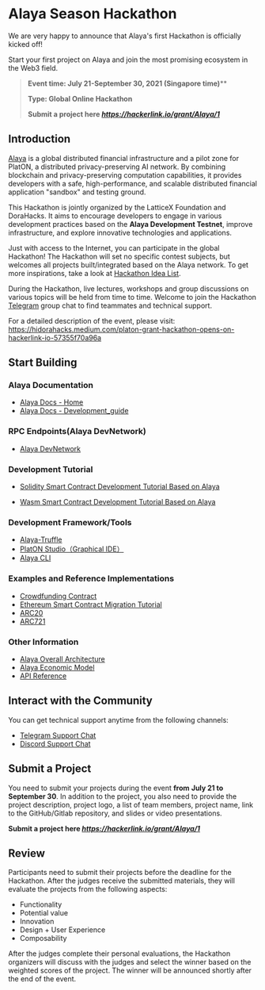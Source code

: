 # Alaya Season Hackathon
We are very happy to announce that Alaya's first Hackathon is officially kicked off!

Start your first project on Alaya and join the most promising ecosystem in the Web3 field.

> **Event time: July 21-September 30, 2021 (Singapore time)****
>
> **Type: Global Online Hackathon**
>
> **Submit a project here *https://hackerlink.io/grant/Alaya/1***



## Introduction

[Alaya](https://www.alaya.network/en) is a global distributed financial infrastructure and a pilot zone for PlatON, a distributed privacy-preserving AI network. By combining blockchain and privacy-preserving computation capabilities, it provides developers with a safe, high-performance, and scalable distributed financial application "sandbox" and testing ground.

This Hackathon is jointly organized by the LatticeX Foundation and DoraHacks. It aims to encourage developers to engage in various development practices based on the **Alaya Development Testnet**, improve infrastructure, and explore innovative technologies and applications. 

Just with access to the Internet, you can participate in the global Hackathon! The Hackathon will set no specific contest subjects, but welcomes all projects built/integrated based on the Alaya network. To get more inspirations, take a look at [Hackathon Idea List](https://github.com/AlayaNetwork/Alaya-Season-Hackathon/blob/main/Alaya_Season_Hackatho_Project_Ideas.md).

During the Hackathon, live lectures, workshops and group discussions on various topics will be held from time to time. Welcome to join the Hackathon [Telegram](https://t.me/joinchat/neSjeUIee8U4ZjA1) group chat to find teammates and technical support.

For a detailed description of the event, please visit: https://hidorahacks.medium.com/platon-grant-hackathon-opens-on-hackerlink-io-57355f70a96a



## Start Building

### Alaya Documentation

- [Alaya Docs - Home](https://alaya.network/alaya-devdocs/en/)
- [Alaya Docs - Development_guide](https://alaya.network/alaya-devdocs/en/Development_guide/)



### RPC Endpoints(Alaya DevNetwork)

- [Alaya DevNetwork](https://alaya.network/alaya-devdocs/en/Join_the_dev_network/)



### Development Tutorial

- [Solidity Smart Contract Development Tutorial Based on Alaya](https://alaya.network/alaya-devdocs/en/Solidity_Getting_started/)

- [Wasm Smart Contract Development Tutorial Based on Alaya](https://alaya.network/alaya-devdocs/en/Wasm_Getting_started)

  

### Development Framework/Tools

- [Alaya-Truffle](https://alaya.network/alaya-devdocs/en/Alaya-Truffle)
- [PlatON Studio（Graphical IDE）](https://alaya.network/alaya-devdocs/en/IDE/)
- [Alaya CLI](https://alaya.network/alaya-devdocs/zh-CN/Command_Line_Tools)





### Examples and Reference Implementations

- [Crowdfunding Contract](https://alaya.network/alaya-devdocs/en/Solidity_Getting_started/#crowdfunding-contract)
- [Ethereum Smart Contract Migration Tutorial](https://alaya.network/alaya-devdocs/en/Solidity_Migration_tutorial/)
- [ARC20](https://alaya.network/alaya-devdocs/en/ARC20/)
- [ARC721](https://alaya.network/alaya-devdocs/en/ARC20/)



### Other Information

- [Alaya Overall Architecture](https://alaya.network/alaya-devdocs/en/Architecture)
- [Alaya Economic Model](https://alaya.network/alaya-devdocs/en/Economic_model)
- [API Reference](https://alaya.network/alaya-devdocs/en/JS_SDK)



## Interact with the Community

You can get technical support anytime from the following channels:

- [Telegram Support Chat](https://t.me/joinchat/neSjeUIee8U4ZjA1)
- [Discord Support Chat](https://discord.gg/xGJvhm8YsX)



## Submit a Project

You need to submit your projects during the event **from** **July 21 to September 30**. In addition to the project, you also need to provide the project description, project logo, a list of team members, project name, link to the GitHub/Gitlab repository, and slides or video presentations.

**Submit a project here *https://hackerlink.io/grant/Alaya/1***



## Review

Participants need to submit their projects before the deadline for the Hackathon. After the judges receive the submitted materials, they will evaluate the projects from the following aspects:

- Functionality
- Potential value
- Innovation
- Design + User Experience
- Composability

After the judges complete their personal evaluations, the Hackathon organizers will discuss with the judges and select the winner based on the weighted scores of the project. The winner will be announced shortly after the end of the event.
